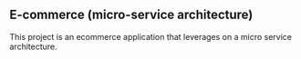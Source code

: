 ## E-commerce (micro-service architecture)
This project is an ecommerce application that leverages on a micro service architecture.

